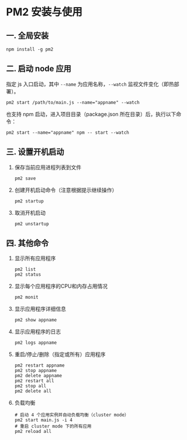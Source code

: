 # PM2 安装与使用

## 一. 全局安装

```text
npm install -g pm2
```

## 二. 启动 node 应用

指定 js 入口启动，其中 `--name` 为应用名称，`--watch` 监视文件变化（即热部署）。

```text
pm2 start /path/to/main.js --name="appname" --watch
```

也支持 npm 启动，进入项目目录（package.json 所在目录）后，执行以下命令：

```text
pm2 start --name="appname" npm -- start --watch
```

## 三. 设置开机启动

1. 保存当前应用进程列表到文件

   ```text
   pm2 save
   ```

2. 创建开机启动命令（注意根据提示继续操作）

   ```text
   pm2 startup
   ```

3. 取消开机启动

   ```text
   pm2 unstartup
   ```

## 四. 其他命令

1. 显示所有应用程序

   ```text
   pm2 list
   pm2 status
   ```

2. 显示每个应用程序的CPU和内存占用情况

   ```text
   pm2 monit
   ```

3. 显示应用程序详细信息

   ```text
   pm2 show appname
   ```

4. 显示应用程序的日志

   ```text
   pm2 logs appname
   ```

5. 重启/停止/删除（指定或所有）应用程序

   ```text
   pm2 restart appname
   pm2 stop appname
   pm2 delete appname
   pm2 restart all
   pm2 stop all
   pm2 delete all
   ```

6. 负载均衡

   ```text
   # 启动 4 个应用实例并自动负载均衡（cluster mode）
   pm2 start main.js -i 4
   # 重启 cluster mode 下的所有应用
   pm2 reload all
   ```

